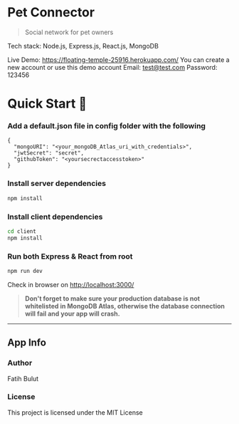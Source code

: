 # Pet Connector

> Social network for pet owners

Tech stack: Node.js, Express.js, React.js, MongoDB

Live Demo: https://floating-temple-25916.herokuapp.com/
You can create a new account or use this demo account
Email: test@test.com
Password: 123456

# Quick Start 🚀

### Add a default.json file in config folder with the following

```
{
  "mongoURI": "<your_mongoDB_Atlas_uri_with_credentials>",
  "jwtSecret": "secret",
  "githubToken": "<yoursecrectaccesstoken>"
}
```

### Install server dependencies

```bash
npm install
```

### Install client dependencies

```bash
cd client
npm install
```

### Run both Express & React from root

```bash
npm run dev
```

Check in browser on [http://localhost:3000/](http://localhost:3000/)

> **Don't forget to make sure your production database is not whitelisted in MongoDB Atlas, otherwise the database connection will fail and your app will crash.**

---

## App Info

### Author

Fatih Bulut

### License

This project is licensed under the MIT License
